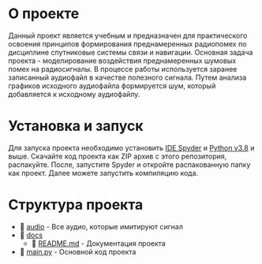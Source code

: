 # О проекте

Данный проект является учебным и предназначен для практического освоения принципов формирования преднамеренных радиопомех по дисциплине спутниковые системы связи и навигации. Основная задача проекта - моделирование воздействия преднамеренных шумовых помех на радиосигналы. В процессе работы используется заранее записанный аудиофайл в качестве полезного сигнала. Путем анализа графиков исходного аудиофайла формируется шум, который добавляется к исходному аудиофайлу.

# Установка и запуск

Для запуска проекта необходимо установить [IDE Spyder](https://www.spyder-ide.org/) и [Python v3.8](https://www.python.org/) и выше. Скачайте код проекта как ZIP архив с этого репозитория, распакуйте. После, запустите Spyder и откройте распакованную папку как проект. Далее можете запустить компиляцию кода.

# Структура проекта

- 📁 [audio](audio) - Все аудио, которые имитируют сигнал
- 📁 [docs](docs)
  - 📄 [README.md](docs/README.md) - Документация проекта
- 📄 [main.py](main.py) - Основной код проекта
